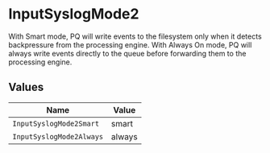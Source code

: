 # InputSyslogMode2

With Smart mode, PQ will write events to the filesystem only when it detects backpressure from the processing engine. With Always On mode, PQ will always write events directly to the queue before forwarding them to the processing engine.


## Values

| Name                     | Value                    |
| ------------------------ | ------------------------ |
| `InputSyslogMode2Smart`  | smart                    |
| `InputSyslogMode2Always` | always                   |